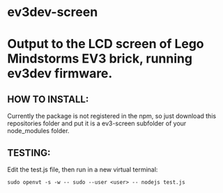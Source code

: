 # ev3dev-screen
Output to the LCD screen of Lego Mindstorms EV3 brick, running ev3dev firmware.
=========================================================

HOW TO INSTALL:
---------------

Currently the package is not registered in the npm, so just download this
repositories folder and put it is a ev3-screen subfolder of your node_modules folder.

TESTING:
-----------

Edit the test.js file, then run in a new virtual terminal:
```
sudo openvt -s -w -- sudo --user <user> -- nodejs test.js
```
